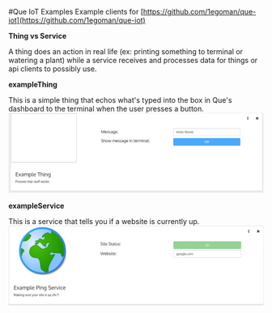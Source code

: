 #Que IoT Examples
Example clients for [https://github.com/1egoman/que-iot](https://github.com/1egoman/que-iot)

**Thing vs Service**

A thing does an action in real life (ex: printing something to terminal or watering a plant)
while a service receives and processes data for things or api clients to possibly use.

**exampleThing**

This is a simple thing that echos what's typed into the box in Que's dashboard to the terminal when the user presses a button.
![exampleThing](img/exampleThing.png)

**exampleService**

This is a service that tells you if a website is currently up.
![exampleService](img/exampleService.png)
